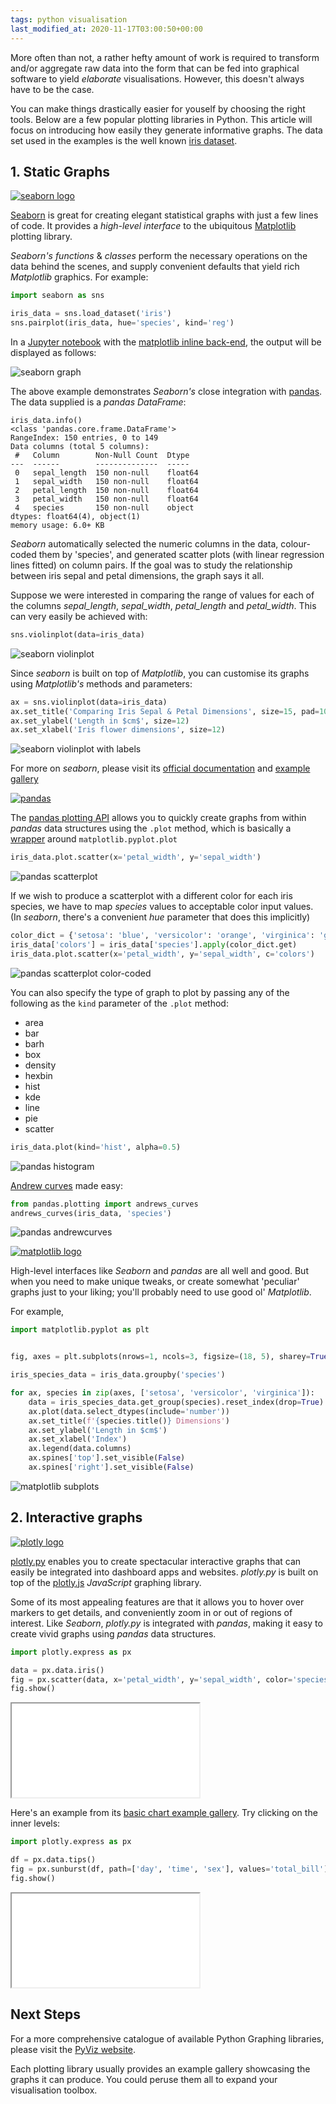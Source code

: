 ```yaml
---
tags: python visualisation
last_modified_at: 2020-11-17T03:00:50+00:00
---
```


More often than not, a rather hefty amount of work is required to transform and/or aggregate raw data into the form that can be fed into graphical software to yield *elaborate* visualisations. However, this doesn't always have to be the case.

You can make things drastically easier for youself by choosing the right tools. Below are a few popular plotting libraries in Python. This article will focus on introducing how easily they generate informative graphs. The data set used in the examples is the well known [iris dataset][13].

## 1. Static Graphs

[![seaborn logo](/assets/images/toolkit/seaborn-logo.png)][1]

[Seaborn][1] is great for creating elegant statistical graphs with just a few lines of code. It provides a *high-level interface* to the ubiquitous [Matplotlib][2] plotting library.

*Seaborn's functions* & *classes* perform the necessary operations on the data behind the scenes, and supply convenient defaults that yield rich *Matplotlib* graphics. For example:

```python
import seaborn as sns

iris_data = sns.load_dataset('iris')
sns.pairplot(iris_data, hue='species', kind='reg')
```

In a [Jupyter notebook][3] with the [matplotlib inline back-end][4], the output will be displayed as follows:

![seaborn graph](/assets/images/articles/data-viz/seaborn-pairplot.png)

The above example demonstrates *Seaborn's* close integration with [pandas][5]. The data supplied is a *pandas DataFrame*:

```text
iris_data.info()
<class 'pandas.core.frame.DataFrame'>
RangeIndex: 150 entries, 0 to 149
Data columns (total 5 columns):
 #   Column        Non-Null Count  Dtype
---  ------        --------------  -----
 0   sepal_length  150 non-null    float64
 1   sepal_width   150 non-null    float64
 2   petal_length  150 non-null    float64
 3   petal_width   150 non-null    float64
 4   species       150 non-null    object
dtypes: float64(4), object(1)
memory usage: 6.0+ KB
```

*Seaborn* automatically selected the numeric columns in the data, colour-coded them by 'species', and generated scatter plots (with linear regression lines fitted) on column pairs. If the goal was to study the relationship between iris sepal and petal dimensions, the graph says it all.

Suppose we were interested in comparing the range of values for each of the columns *sepal_length*, *sepal_width*, *petal_length* and *petal_width*. This can very easily be achieved with:

```python
sns.violinplot(data=iris_data)
```

![seaborn violinplot](/assets/images/articles/data-viz/seaborn-violinplot.png)

Since *seaborn* is built on top of *Matplotlib*, you can customise its graphs using *Matplotlib's* methods and parameters:

```python
ax = sns.violinplot(data=iris_data)
ax.set_title('Comparing Iris Sepal & Petal Dimensions', size=15, pad=10)
ax.set_ylabel('Length in $cm$', size=12)
ax.set_xlabel('Iris flower dimensions', size=12)
```

![seaborn violinplot with labels](/assets/images/articles/data-viz/seaborn-violinplot-detailed.png)

For more on *seaborn*, please visit its [official documentation][1] and [example gallery][14]

[![pandas](/assets/images/toolkit/pandas.svg)][5]

The [pandas plotting API][6] allows you to quickly create graphs from within *pandas* data structures using the `.plot` method, which is basically a [wrapper][7] around `matplotlib.pyplot.plot`

```python
iris_data.plot.scatter(x='petal_width', y='sepal_width')
```

![pandas scatterplot](/assets/images/articles/data-viz/pandas-scatterplot.png)

If we wish to produce a scatterplot with a different color for each iris species, we have to map *species* values to acceptable color input values. (In *seaborn*, there's a convenient *hue* parameter that does this implicitly)

```python
color_dict = {'setosa': 'blue', 'versicolor': 'orange', 'virginica': 'green'}
iris_data['colors'] = iris_data['species'].apply(color_dict.get)
iris_data.plot.scatter(x='petal_width', y='sepal_width', c='colors')
```

![pandas scatterplot color-coded](/assets/images/articles/data-viz/pandas-scatterplot-colored.png)

You can also specify the type of graph to plot by passing any of the following as the `kind` parameter of the `.plot` method:

- area
- bar
- barh
- box
- density
- hexbin
- hist
- kde
- line
- pie
- scatter

```python
iris_data.plot(kind='hist', alpha=0.5)
```

![pandas histogram](/assets/images/articles/data-viz/pandas-hist.png)

[Andrew curves][15] made easy:

```python
from pandas.plotting import andrews_curves
andrews_curves(iris_data, 'species')
```

![pandas andrewcurves](/assets/images/articles/data-viz/pandas-andrewcurves.png)

[![matplotlib logo](/assets/images/toolkit/matplotlib.svg)][2]

High-level interfaces like *Seaborn* and *pandas* are all well and good. But when you need to make unique tweaks, or create somewhat 'peculiar' graphs just to your liking; you'll probably need to use good ol' *Matplotlib*.

For example,

```python
import matplotlib.pyplot as plt


fig, axes = plt.subplots(nrows=1, ncols=3, figsize=(18, 5), sharey=True)

iris_species_data = iris_data.groupby('species')

for ax, species in zip(axes, ['setosa', 'versicolor', 'virginica']):
    data = iris_species_data.get_group(species).reset_index(drop=True)
    ax.plot(data.select_dtypes(include='number'))
    ax.set_title(f'{species.title()} Dimensions')
    ax.set_ylabel('Length in $cm$')
    ax.set_xlabel('Index')
    ax.legend(data.columns)
    ax.spines['top'].set_visible(False)
    ax.spines['right'].set_visible(False)
```

![matplotlib subplots](/assets/images/articles/data-viz/matplotlib-subplots.png)

## 2. Interactive graphs

[![plotly logo](/assets/images/articles/data-viz/plotly-logo.svg)][9]

[plotly.py][9] enables you to create spectacular interactive graphs that can easily be integrated into dashboard apps and websites. *plotly.py* is built on top of the [plotly.js][10] *JavaScript* graphing library.

Some of its most appealing features are that it allows you to hover over markers to get details, and conveniently zoom in or out of regions of interest. Like *Seaborn*, *plotly.py* is integrated with *pandas*, making it easy to create vivid graphs using *pandas* data structures.

```python
import plotly.express as px

data = px.data.iris()
fig = px.scatter(data, x='petal_width', y='sepal_width', color='species')
fig.show()
```

<div class="post-iframe">
    <iframe title="plotly scatter plot" src='/assets/images/articles/data-viz/plotly-scatter.html'></iframe>
</div>

Here's an example from its [basic chart example gallery][16]. Try clicking on the inner levels:

```python
import plotly.express as px

df = px.data.tips()
fig = px.sunburst(df, path=['day', 'time', 'sex'], values='total_bill')
fig.show()
```

<div class="post-iframe">
    <iframe title="plotly scatter plot" src='/assets/images/articles/data-viz/plotly-sunburst.html'></iframe>
</div>

## Next Steps

For a more comprehensive catalogue of available Python Graphing libraries, please visit the [PyViz website][12].

Each plotting library usually provides an example gallery showcasing the graphs it can produce. You could peruse them all to expand your visualisation toolbox.

[1]: https://seaborn.pydata.org
[2]: https://matplotlib.org
[3]: https://jupyter.org
[4]: https://ipython.readthedocs.io/en/stable/interactive/plotting.html#id1
[5]: https://pandas.pydata.org
[6]: https://pandas.pydata.org/docs/user_guide/visualization.html
[7]: https://pandas.pydata.org/docs/user_guide/visualization.html#basic-plotting-plot
[8]: https://plotly.com/python/
[9]: https://plotly.com/python/
[10]: https://plotly.com/javascript/
[11]: https://plotly.com/r/
[12]: https://pyviz.org/index.html
[13]: https://en.wikipedia.org/wiki/Iris_flower_data_set
[14]: https://seaborn.pydata.org/examples/index.html
[15]: https://en.wikipedia.org/wiki/Andrews_plot
[16]: https://plotly.com/python/basic-charts/
